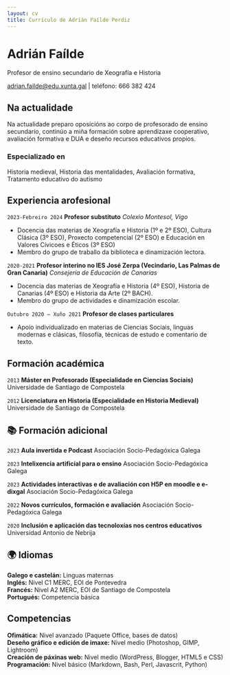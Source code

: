 ```yaml
---
layout: cv
title: Currículo de Adrián Faílde Perdiz
---
```

# Adrián Faílde
Profesor de ensino secundario de Xeografía e Historia

<div id="webaddress">
<a href="adrian.failde@edu.xunta.gal">adrian.failde@edu.xunta.gal</a>
|  teléfono: 666 382 424
</div>

## Na actualidade

Na actualidade preparo oposicións ao corpo de profesorado de ensino secundario, continúo a miña formación sobre aprendizaxe cooperativo, avaliación formativa e DUA e deseño recursos educativos propios.  

### Especializado en

Historia medieval, Historia das mentalidades, Avaliación formativa, Tratamento educativo do autismo

## Experiencia arofesional

`2023-Febreiro 2024`
__Profesor substituto__
_Colexio Montesol, Vigo_
- Docencia das materias de Xeografía e Historia (1º e 2º ESO), Cultura Clásica (3º ESO), Proxecto competencial (2º ESO) e Educación en Valores Cívicoes e Éticos (3º ESO)
- Membro do grupo de traballo da biblioteca e dinamización lectora.

`2020-2021`
__Profesor interino no IES José Zerpa (Vecindario, Las Palmas de Gran Canaria)__
_Consejería de Educación de Canarias_
- Docencia das materias de Xeografía e Historia (4º ESO), Historia de Canarias (4º ESO) e Historia da Arte (2º BACH).  
- Membro do grupo de actividades e dinamización escolar.

`Outubro 2020 – Xuño 2021`
__Profesor de clases particulares__  
- Apoio individualizado en materias de Ciencias Sociais, linguas modernas e clásicas, filosofía, técnicas de estudo e comentario de texto.
  
## Formación académica

`2013`
__Máster en Profesorado (Especialidade en Ciencias Sociais)__
Universidade de Santiago de Compostela

`2012`
__Licenciatura en Historia (Especialidade en Historia Medieval)__
Universidade de Santiago de Compostela

## 📚 Formación adicional

`2023`
__Aula invertida e Podcast__
Asociación Socio-Pedagóxica Galega

`2023`
__Intelixencia artificial para o ensino__
Asociación Socio-Pedagóxica Galega

`2023`
__Actividades interactivas e de avaliación con H5P en moodle e e-dixgal__
Asociación Socio-Pedagóxica Galega

`2022`
__Novos currículos, formación e avaliación__
Asociación Socio-Pedagóxica Galega

`2020`
__Inclusión e aplicación das tecnoloxías nos centros educativos__
Universidad Antonio de Nebrija

## 🌍 Idiomas

__Galego e castelán:__ Linguas maternas  
__Inglés:__ Nivel C1 MERC, EOI de Pontevedra  
__Francés:__ Nivel A2 MERC, EOI de Santiago de Compostela  
__Portugués:__ Competencia básica  

## Competencias

__Ofimática:__ Nivel avanzado (Paquete Office, bases de datos)  
__Deseño gráfico e edición de imaxe:__ Nivel medio (Photoshop, GIMP, Lightroom)  
__Creación de páxinas web:__ Nivel medio (WordPress, Blogger, HTML5 e CSS)  
__Programación:__ Nivel básico (Markdown, Bash, Perl, Javascrit, Python)  



<!-- A list is also available [online](http://scholar.google.co.uk/citations?user=LTOTl0YAAAAJ) -->

<!-- ### Footer
Actualizado: Xuño 2025 -->



